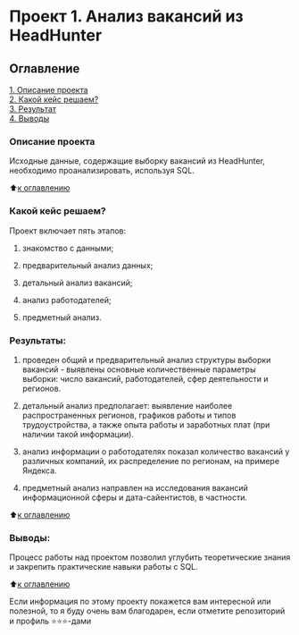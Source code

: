 # Проект 1. Анализ вакансий из HeadHunter 

## Оглавление  
[1. Описание проекта](https://github.com/Mariya-VB/Study/tree/main/pr_2#описание-проекта)  
[2. Какой кейс решаем?](https://github.com/Mariya-VB/Study/tree/main/pr_2#какой-кейс-решаем)  
[3. Результат](https://github.com/Mariya-VB/Study/tree/main/pr_2#результаты)    
[4. Выводы](https://github.com/Mariya-VB/Study/tree/main/pr_2#выводы) 

### Описание проекта    
Исходные данные, содержащие выборку вакансий из HeadHunter, необходимо проанализировать, используя SQL.

:arrow_up:[к оглавлению](_)


### Какой кейс решаем?    
Проект включает пять этапов:

1. знакомство с данными;

2. предварительный анализ данных;

3. детальный анализ вакансий;

4. анализ работодателей;

5. предметный анализ.


### Результаты:  
1. проведен общий и предварительный анализ структуры выборки вакансий - выявлены основные количественные параметры выборки: число вакансий, работодателей, сфер деятельности и регионов.

2. детальный анализ предполагает: выявление наиболее распространенных регионов, графиков работы и типов трудоустройства, а также опыта работы и заработных плат (при наличии такой информации).

3. анализ информации о работодателях показал количество вакансий у различных компаний, их распределение по регионам, на примере Яндекса.

4. предметный анализ направлен на исследования вакансий информационной сферы и дата-сайентистов, в частности.

:arrow_up:[к оглавлению](.README.md#Оглавление)


### Выводы:  
Процесс работы над проектом позволил углубить теоретические знания и закрепить практические навыки работы с SQL.

:arrow_up:[к оглавлению](.README.md#Оглавление)


Если информация по этому проекту покажется вам интересной или полезной, то я буду очень вам благодарен, если отметите репозиторий и профиль ⭐️⭐️⭐️-дами